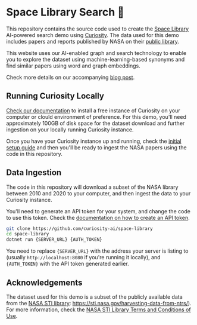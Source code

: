 # Space Library Search 🚀

This repository contains the source code used to create the [Space Library](https://nasa.curiosity.ai/) AI-powered search demo using [Curiosity](https://curiosity.ai). The data used for this demo includes papers and reports published by NASA on their [public library](https://sti.nasa.gov/). 

This website uses our AI-enabled graph and search technology to enable you to explore the dataset using machine-learning-based synonyms and find similar papers using word and graph embeddings.

Check more details on our accompanying [blog post](https://medium.com/curiosity-ai/space-library-f30f9a526d26).

## Running Curiosity Locally

[Check our documentation](https://docs.curiosity.ai/en/articles/4449019-installation) to install a free instance of Curiosity on your computer or clould environment of preference. For this demo, you'll need approximately 100GB of disk space for the dataset download and further ingestion on your locally running Curiosity instance.

Once you have your Curiosity instance up and running, check the [initial setup guide](https://docs.curiosity.ai/en/articles/4452603-initial-setup) and then you'll be ready to ingest the NASA papers using the code in this repository.

## Data Ingestion

The code in this repository will download a subset of the NASA library between 2010 and 2020 to your computer, and then ingest the data to your Curiosity instance.

You'll need to generate an API token for your system, and change the code to use this token. Check the [documentation on how to create an API token](https://docs.curiosity.ai/en/articles/4453131-external-data-connectors).

```bash
git clone https://github.com/curiosity-ai/space-library
cd space-library
dotnet run {SERVER_URL} {AUTH_TOKEN}
```

You need to replace `{SERVER_URL}` with the address your server is listing to (usually `http://localhost:8080` if you're running it locally), and `{AUTH_TOKEN}` with the API token generated earlier.

## Acknowledgements

The dataset used for this demo is a subset of the publicly available data from the [NASA STI library](https://sti.nasa.gov/harvesting-data-from-ntrs/): https://sti.nasa.gov/harvesting-data-from-ntrs/). For more information, check the [NASA STI Library Terms and Conditions of Use](https://sti.nasa.gov/disclaimers/).
